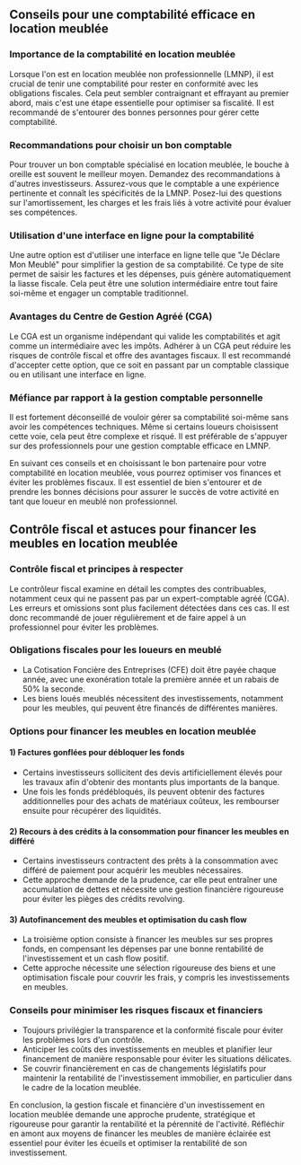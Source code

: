 ## Conseils pour une comptabilité efficace en location meublée

### Importance de la comptabilité en location meublée

Lorsque l'on est en location meublée non professionnelle (LMNP), il est crucial de tenir une comptabilité pour rester en conformité avec les obligations fiscales. Cela peut sembler contraignant et effrayant au premier abord, mais c'est une étape essentielle pour optimiser sa fiscalité. Il est recommandé de s'entourer des bonnes personnes pour gérer cette comptabilité.

### Recommandations pour choisir un bon comptable

Pour trouver un bon comptable spécialisé en location meublée, le bouche à oreille est souvent le meilleur moyen. Demandez des recommandations à d'autres investisseurs. Assurez-vous que le comptable a une expérience pertinente et connaît les spécificités de la LMNP. Posez-lui des questions sur l'amortissement, les charges et les frais liés à votre activité pour évaluer ses compétences.

### Utilisation d'une interface en ligne pour la comptabilité

Une autre option est d'utiliser une interface en ligne telle que "Je Déclare Mon Meublé" pour simplifier la gestion de sa comptabilité. Ce type de site permet de saisir les factures et les dépenses, puis génère automatiquement la liasse fiscale. Cela peut être une solution intermédiaire entre tout faire soi-même et engager un comptable traditionnel.

### Avantages du Centre de Gestion Agréé (CGA)

Le CGA est un organisme indépendant qui valide les comptabilités et agit comme un intermédiaire avec les impôts. Adhérer à un CGA peut réduire les risques de contrôle fiscal et offre des avantages fiscaux. Il est recommandé d'accepter cette option, que ce soit en passant par un comptable classique ou en utilisant une interface en ligne.

### Méfiance par rapport à la gestion comptable personnelle

Il est fortement déconseillé de vouloir gérer sa comptabilité soi-même sans avoir les compétences techniques. Même si certains loueurs choisissent cette voie, cela peut être complexe et risqué. Il est préférable de s'appuyer sur des professionnels pour une gestion comptable efficace en LMNP.

En suivant ces conseils et en choisissant le bon partenaire pour votre comptabilité en location meublée, vous pourrez optimiser vos finances et éviter les problèmes fiscaux. Il est essentiel de bien s'entourer et de prendre les bonnes décisions pour assurer le succès de votre activité en tant que loueur en meublé non professionnel.

## Contrôle fiscal et astuces pour financer les meubles en location meublée

### Contrôle fiscal et principes à respecter

Le contrôleur fiscal examine en détail les comptes des contribuables, notamment ceux qui ne passent pas par un expert-comptable agréé (CGA). Les erreurs et omissions sont plus facilement détectées dans ces cas. Il est donc recommandé de jouer régulièrement et de faire appel à un professionnel pour éviter les problèmes.

### Obligations fiscales pour les loueurs en meublé

- La Cotisation Foncière des Entreprises (CFE) doit être payée chaque année, avec une exonération totale la première année et un rabais de 50% la seconde.
- Les biens loués meublés nécessitent des investissements, notamment pour les meubles, qui peuvent être financés de différentes manières.

### Options pour financer les meubles en location meublée

#### 1) Factures gonflées pour débloquer les fonds

- Certains investisseurs sollicitent des devis artificiellement élevés pour les travaux afin d'obtenir des montants plus importants de la banque.
- Une fois les fonds prédébloqués, ils peuvent obtenir des factures additionnelles pour des achats de matériaux coûteux, les rembourser ensuite pour récupérer des liquidités.

#### 2) Recours à des crédits à la consommation pour financer les meubles en différé

- Certains investisseurs contractent des prêts à la consommation avec différé de paiement pour acquérir les meubles nécessaires.
- Cette approche demande de la prudence, car elle peut entraîner une accumulation de dettes et nécessite une gestion financière rigoureuse pour éviter les pièges des crédits revolving.

#### 3) Autofinancement des meubles et optimisation du cash flow

- La troisième option consiste à financer les meubles sur ses propres fonds, en compensant les dépenses par une bonne rentabilité de l'investissement et un cash flow positif.
- Cette approche nécessite une sélection rigoureuse des biens et une optimisation fiscale pour couvrir les frais, y compris les investissements en meubles.

### Conseils pour minimiser les risques fiscaux et financiers

- Toujours privilégier la transparence et la conformité fiscale pour éviter les problèmes lors d'un contrôle.
- Anticiper les coûts des investissements en meubles et planifier leur financement de manière responsable pour éviter les situations délicates.
- Se couvrir financièrement en cas de changements législatifs pour maintenir la rentabilité de l'investissement immobilier, en particulier dans le cadre de la location meublée.

En conclusion, la gestion fiscale et financière d'un investissement en location meublée demande une approche prudente, stratégique et rigoureuse pour garantir la rentabilité et la pérennité de l'activité. Réfléchir en amont aux moyens de financer les meubles de manière éclairée est essentiel pour éviter les écueils et optimiser la rentabilité de son investissement.